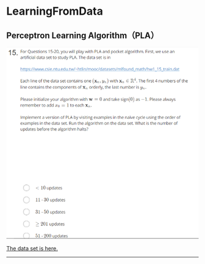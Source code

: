 # LearningFromData

## Perceptron Learning Algorithm（PLA）

![Problem #15](/q_15.png "Problem #15")


[The data set is here.](https://www.csie.ntu.edu.tw/~htlin/mooc/datasets/mlfound_math/hw1_15_train.dat "Data Set")

***
